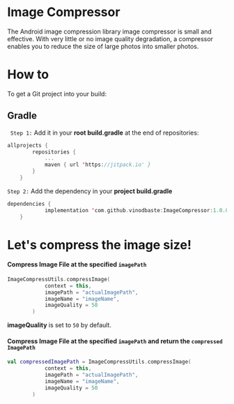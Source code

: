 # Image Compressor

The Android image compression library image compressor is small and effective. With very little or no image quality degradation, a compressor enables you to reduce the size of large photos into smaller photos.

# How to
To get a Git project into your build:
## Gradle
` Step 1:` Add it in your **root build.gradle**  at the end of repositories:
```kotlin
allprojects {
		repositories {
			...
			maven { url 'https://jitpack.io' }
		}
	}
```

`Step 2:` Add the dependency in your **project build.gradle**
```kotlin
dependencies {
	        implementation 'com.github.vinodbaste:ImageCompressor:1.0.0'
	}
```
# Let's compress the image size!
#### Compress Image File at the specified `imagePath`
```kotlin
ImageCompressUtils.compressImage(
            context = this,
            imagePath = "actualImagePath",
            imageName = "imageName",
            imageQuality = 50
        )
```
**imageQuality** is set to `50` by default.

#### Compress Image File at the specified `imagePath` and return the `compressed ImagePath`
```kotlin
val compressedImagePath = ImageCompressUtils.compressImage(
            context = this,
            imagePath = "actualImagePath",
            imageName = "imageName",
            imageQuality = 50
        )
```



